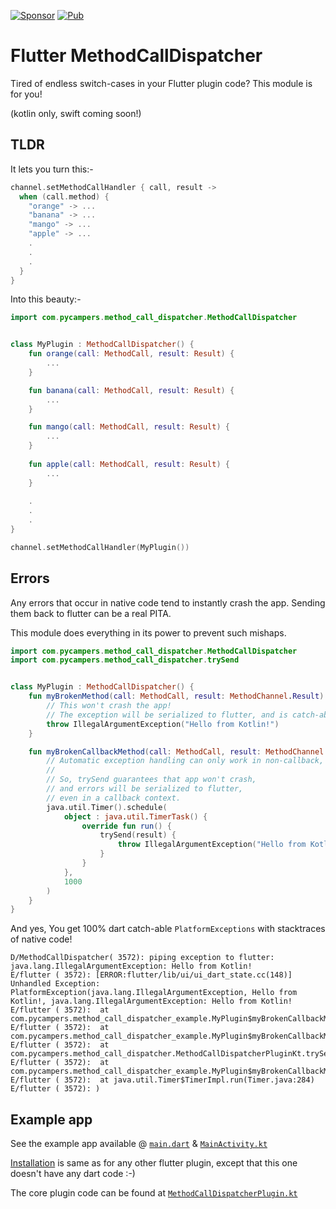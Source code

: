 [![Sponsor](https://img.shields.io/badge/Sponsor-jaaga_labs-red.svg?style=for-the-badge)](https://www.jaaga.in/labs) [![Pub](https://img.shields.io/pub/v/method_call_dispatcher.svg?style=for-the-badge)](https://pub.dartlang.org/packages/method_call_dispatcher)

# Flutter MethodCallDispatcher

Tired of endless switch-cases in your Flutter plugin code? 
This module is for you!

(kotlin only, swift coming soon!)

## TLDR

It lets you turn this:-

```kotlin
channel.setMethodCallHandler { call, result ->
  when (call.method) {
    "orange" -> ...
    "banana" -> ...
    "mango" -> ...
    "apple" -> ...
    .
    .
    .
  }
}
```

Into this beauty:-

```kotlin
import com.pycampers.method_call_dispatcher.MethodCallDispatcher


class MyPlugin : MethodCallDispatcher() {
    fun orange(call: MethodCall, result: Result) {
        ...
    }

    fun banana(call: MethodCall, result: Result) {
        ...
    }

    fun mango(call: MethodCall, result: Result) {
        ...
    }
    
    fun apple(call: MethodCall, result: Result) {
        ...
    }
      
    .
    .
    .
}

channel.setMethodCallHandler(MyPlugin())
```

## Errors

Any errors that occur in native code tend to instantly crash the app.
Sending them back to flutter can be a real PITA.

This module does everything in its power to prevent such mishaps.

```kotlin
import com.pycampers.method_call_dispatcher.MethodCallDispatcher
import com.pycampers.method_call_dispatcher.trySend


class MyPlugin : MethodCallDispatcher() {
    fun myBrokenMethod(call: MethodCall, result: MethodChannel.Result) {
        // This won't crash the app!
        // The exception will be serialized to flutter, and is catch-able in flutter.
        throw IllegalArgumentException("Hello from Kotlin!")
    }

    fun myBrokenCallbackMethod(call: MethodCall, result: MethodChannel.Result) {
        // Automatic exception handling can only work in non-callback, synchronous contexts.
        //
        // So, trySend guarantees that app won't crash,
        // and errors will be serialized to flutter,
        // even in a callback context.
        java.util.Timer().schedule(
            object : java.util.TimerTask() {
                override fun run() {
                    trySend(result) {
                        throw IllegalArgumentException("Hello from Kotlin!")
                    }
                }
            },
            1000
        )
    }
}
```

And yes,
You get 100% dart catch-able `PlatformExceptions` with stacktraces of native code!
```
D/MethodCallDispatcher( 3572): piping exception to flutter: java.lang.IllegalArgumentException: Hello from Kotlin!
E/flutter ( 3572): [ERROR:flutter/lib/ui/ui_dart_state.cc(148)] Unhandled Exception: PlatformException(java.lang.IllegalArgumentException, Hello from Kotlin!, java.lang.IllegalArgumentException: Hello from Kotlin!
E/flutter ( 3572): 	at com.pycampers.method_call_dispatcher_example.MyPlugin$myBrokenCallbackMethod$1$run$1.invoke(MainActivity.kt:33)
E/flutter ( 3572): 	at com.pycampers.method_call_dispatcher_example.MyPlugin$myBrokenCallbackMethod$1$run$1.invoke(MainActivity.kt:30)
E/flutter ( 3572): 	at com.pycampers.method_call_dispatcher.MethodCallDispatcherPluginKt.trySend(MethodCallDispatcherPlugin.kt:52)
E/flutter ( 3572): 	at com.pycampers.method_call_dispatcher_example.MyPlugin$myBrokenCallbackMethod$1.run(MainActivity.kt:32)
E/flutter ( 3572): 	at java.util.Timer$TimerImpl.run(Timer.java:284)
E/flutter ( 3572): )
```

## Example app

See the example app available @ [`main.dart`](example/lib/main.dart) & [`MainActivity.kt`](example/android/app/src/main/kotlin/com/pycampers/method_call_dispatcher_example/MainActivity.kt)

[Installation](https://pub.dartlang.org/packages/method_call_dispatcher#-installing-tab-) is same as for any other flutter plugin, 
except that this one doesn't have any dart code :-)

The core plugin code can be found at [`MethodCallDispatcherPlugin.kt`](android/src/main/kotlin/com/pycampers/method_call_dispatcher/MethodCallDispatcherPlugin.kt)

